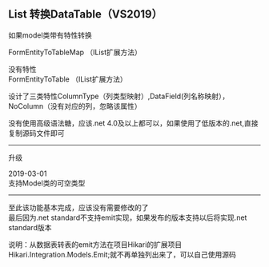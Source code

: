 List<T> 转换DataTable（VS2019）
------------------------------
如果model类带有特性转换 
 
FormEntityToTableMap    （IList<T>扩展方法）  

没有特性  
FormEntityToTable   （IList<T>扩展方法）  

设计了三类特性ColumnType（列类型映射）,DataField(列名称映射），NoColumn（没有对应的列，忽略该属性）  

没有使用高级语法糖，应该.net 4.0及以上都可以，如果使用了低版本的.net,直接复制源码文件即可

----------------------------------------------------------------------------------------------

升级

2019-03-01  
支持Model类的可空类型  

-------------------------------------------------------------------------------------------------
至此该功能基本完成，应该没有需要修改的了  
最后因为.net standard不支持emit实现，如果发布的版本支持以后将实现.net standard版本

说明：从数据表转表的emit方法在项目Hikari的扩展项目Hikari.Integration.Models.Emit;就不再单独列出来了，可以自己使用源码




